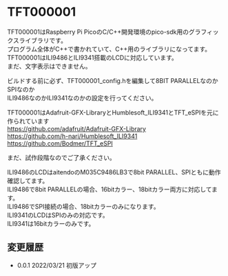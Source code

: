 # TFT000001

TFT000001はRaspberry Pi PicoのC/C++開発環境のpico-sdk用のグラフィックスライブラリです。  
プログラム全体がC++で書かれていて、C++用のライブラリになってます。  
TFT000001はILI9486とILI9341搭載のLCDに対応しています。  
まだ、文字表示はできません。  

ビルドする前に必ず、TFT000001_config.hを編集して8BIT PARALLELなのかSPIなのか  
ILI9486なのかILI9341なのかの設定を行ってください。  

TFT000001はAdafruit-GFX-LibraryとHumblesoft_ILI9341とTFT_eSPIを元に作られています  
    <https://github.com/adafruit/Adafruit-GFX-Library>  
    <https://github.com/h-nari/Humblesoft_ILI9341>  
    <https://github.com/Bodmer/TFT_eSPI>  

まだ、試作段階なのでご了承ください。

ILI9486のLCDはaitendoのM035C9486LB3で8bit PARALLEL、SPIともに動作確認してます。  
ILI9486で8bit PARALLELの場合、16bitカラー、18bitカラー両方に対応してます。  
ILI9486でSPI接続の場合、18bitカラーのみになります。  
ILI9341のLCDはSPIのみの対応です。  
ILI9341は16bitカラーのみです。  

## 変更履歴
* 0.0.1          2022/03/21 初版アップ  

